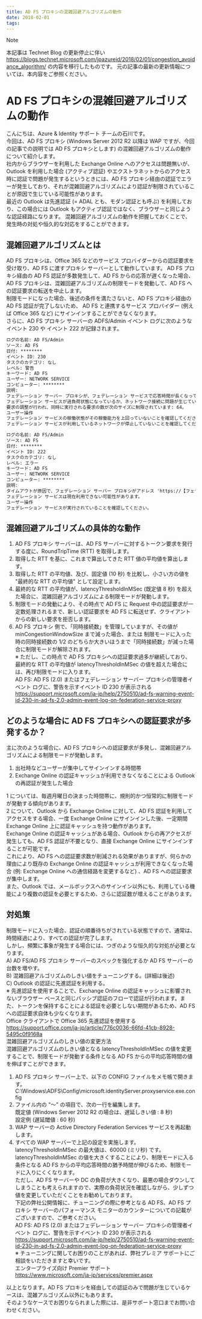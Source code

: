 ```yaml
---
title: AD FS プロキシの混雑回避アルゴリズムの動作
date: 2018-02-01
tags:
---
```


> [!NOTE]
> 本記事は Technet Blog の更新停止に伴い https://blogs.technet.microsoft.com/jpazureid/2018/02/01/congestion_avoidance_algorithm/ の内容を移行したものです。
> 元の記事の最新の更新情報については、本内容をご参照ください。

# AD FS プロキシの混雑回避アルゴリズムの動作

こんにちは、Azure & Identity サポート チームの石川です。  
今回は、AD FS プロキシ (Windows Server 2012 R2 以降は WAP ですが、今回の記事での説明では AD FS プロキシとします) の混雑回避アルゴリズムの動作について紹介します。  
社内からブラウザーを利用した Exchange Online へのアクセスは問題無いが、 Outlook を利用した場合 (アクティブ認証) やエクストラネットからのアクセス時に認証で問題が発生するというときには、AD FS プロキシ経由の認証でエラーが発生しており、それが混雑回避アルゴリズムにより認証が制限されていることが原因で生じている可能性があります。  
最近の Outlook は先進認証 (= ADAL とも、モダン認証とも呼ぶ) を利用しており、この場合には Outlook もアクティブ認証ではなく、ブラウザーと同じような認証経路になります。
混雑回避アルゴリズムの動作を把握しておくことで、発生時の対処や恒久的な対応をすることができます。  

## 混雑回避アルゴリズムとは

AD FS プロキシは、Office 365 などのサービス プロバイダーからの認証要求を受け取り、AD FS に渡すプロキシ サーバーとして動作しています。
AD FS プロキシ経由の AD FS 認証が多数発生して、AD FS からの応答が遅くなった場合、AD FS プロキシは、混雑回避アルゴリズムの制限モードを発動して、AD FS への認証要求の転送を中止します。  
制限モードになった場合、後述の条件を満たさないと、AD FS プロキシ経由の AD FS 認証が完了しないため、 AD FS と連携するサービス プロバイダー (例えば Office 365 など) にサインインすることができなくなります。  
さらに、AD FS プロキシ サーバーの ADFS/Admin イベント ログに次のようなイベント 230 や イベント 222 が記録されます。  

```txt
ログの名前: AD FS/Admin  
ソース: AD FS  
日付: ********  
イベント ID: 230  
タスクのカテゴリ: なし  
レベル: 警告  
キーワード: AD FS  
ユーザー: NETWORK SERVICE  
コンピューター: ********  
説明:  
フェデレーション サーバー プロキシが、フェデレーション サービスで応答時間が長くなっているため輻輳が生じていることを検出しました。  
フェデレーション サービスが過負荷状態になっているか、ネットワーク接続に問題が生じている可能性があります。  
要求の調整が行われ、同時に実行される要求の数が次のサイズに制限されています: 64。  
ユーザー操作  
フェデレーション サービスの稼働状態がその稼働能力を上回っていないことを確認してください。  
フェデレーション サービスが利用しているネットワークが停止していないことを確認してください。  
```

```txt
ログの名前: AD FS/Admin  
ソース: AD FS  
日付: ********  
イベント ID: 222  
タスクのカテゴリ: なし  
レベル: エラー  
キーワード: AD FS  
ユーザー: NETWORK SERVICE  
コンピューター: ********  
説明:  
タイムアウトが原因で、フェデレーション サーバー プロキシがアドレス 'https://【フェデレーション サービス名】/adfs/services/trust/2005/usernamemixed' のフェデレーション サービスへの要求を完了できませんでした。  
フェデレーション サービスは現在利用できない可能性があります。  
ユーザー操作  
フェデレーション サービスが実行されていることを確認してください。  
```

## 混雑回避アルゴリズムの具体的な動作  

1. AD FS プロキシ サーバーは、AD FS サーバーに対するトークン要求を発行する度に、RoundTripTime (RTT) を取得します。  
2. 取得した RTT を基に、これまで算出してきた RTT 値の平均値を算出します。  
3. 取得した RTT の平均値、及び、固定値 (10 秒) を比較し、小さい方の値を "最終的な RTT の平均値" として設定します。  
4. 最終的な RTT の平均値が、latencyThresholdInMSec (既定値 8 秒) を超えた場合に、混雑回避アルゴリズムによる制限モードが発動します。  
5. 制限モードの発動により、その時点で AD FS に Request 中の認証要求が一定数処理されるまで、新しい認証要求を AD FS に転送せず、クライアントからの新しい要求を拒否します。  
6. AD FS プロキシ 側で、「同時接続数」を管理していますが、その値が minCongestionWindowSize まで減った場合、または 制限モードに入った時の同時接続数の 1/2 のどちらか大きいほうまで「同時接続数」が減った場合に制限モードが解除されます。  
※ ただし、この時点で AD FS プロキシへの認証要求過多が継続しており、最終的な RTT の平均値が latencyThresholdInMSec の値を超えた場合には、再び制限モードに入ります。  
AD FS: AD FS (2.0) またはフェデレーション サーバー プロキシの管理者イベント ログに、警告を示すイベント ID 230 が表示される   
https://support.microsoft.com/ja-jp/help/2750510/ad-fs-warning-event-id-230-in-ad-fs-2.0-admin-event-log-on-federation-service-proxy  

## どのような場合に AD FS プロキシへの認証要求が多発するか？  

主に次のような場合に、AD FS プロキシへの認証要求が多発し、混雑回避アルゴリズムによる制限モードが発動します。  

1. 出社時などユーザーが集中してサインインする時間帯  
2. Exchange Online の認証キャッシュが利用できなくなることによる Outlook の再認証が発生した場合  

1 については、毎週月曜日の決まった時間帯に、規則的かつ恒常的に制限モードが発動する傾向があります。  
2 について、Outlook から Exchange Online に対して、AD FS 認証を利用してアクセスをする場合、一度 Exchange Online にサインインした後、一定期間 Exchange Online 上に認証キャッシュを持つ動作があります。  
Exchange Online の認証キャッシュがある場合、Outlook からの再アクセスが発生しても、AD FS 認証が不要となり、直接 Exchange Online にサインインすることが可能です。  
これにより、AD FS への認証要求数が削減される効果がありますが、何らかの理由により既存の Exchange Online の認証キャッシュが利用できなくなった場合 (例: Exchange Online への通信経路を変更するなど) 、AD FS への認証要求が集中します。  
また、Outlook では、メールボックスへのサインイン以外にも、利用している機能により複数の認証を必要とするため、さらに認証数が増えることがあります。  

## 対処策

制限モードに入った場合、認証の順番待ちがされている状態ですので、通常は、時間経過により、すべての認証が完了します。  
しかし、頻繁に事象が発生する場合には、つぎのような恒久的な対処が必要となります。  
A) AD FS/AD FS プロキシ サーバーのスペックを強化するか AD FS サーバーの台数を増やす。  
B) 混雑回避アルゴリズムのしきい値をチューニングする。(詳細は後述)  
C) Outlook の認証に先進認証を利用する。  
※ 先進認証を使用することで、Exchange Online の認証キャッシュに影響されないブラウザー ベースと同じパッシブ認証のフローで認証が行われます。また、トークンを保持することによる認証を必要としない期間があるため、AD FS への認証要求自体も少なくなります。  
Office クライアントで Office 365 先進認証を使用する  
https://support.office.com/ja-jp/article/776c0036-66fd-41cb-8928-5495c0f9168a  
混雑回避アルゴリズムのしきい値の変更方法  
混雑回避アルゴリズムのしきい値となる latencyThresholdInMSec の値を変更することで、制限モードが発動する条件となる AD FS からの平均応答時間の値を伸ばすことができます。  

1. AD FS プロキシ サーバー上で、以下の CONFIG ファイルをメモ帳で開きます。  
C:\Windows\ADFS\Config\microsoft.identityServer.proxyservice.exe.config  
2. ファイル内の "～" の項目で、次の一行を編集します。  
既定値 (Windows Server 2012 R2 の場合は、遅延しきい値 : 8 秒)  
設定例 (遅延閾値 : 60 秒)  
3. WAP サーバーの Active Directory Federation Services サービスを再起動します。  
4. すべての WAP サーバーで上記の設定を実施します。  
latencyThresholdInMSec の最大値は、60000 (ミリ秒) です。  
latencyThresholdInMSec の値を大きくすることにより、制限モードに入る条件となる AD FS からの平均応答時間の猶予時間が伸びるため、制限モードに入りにくくなります。  
ただし、AD FS サーバーや DC の負荷が大きくなり、最悪の場合ダウンしてしまうことも考えられますので、実際の負荷状況を確認しながら、少しずつ値を変更していただくことをお勧めしております。  
下記の弊社公開情報に、チューニングの際に参考となる AD FS、AD FS プロキシ サーバーのパフォーマンス モニターのカウンターについての記載がございますので、ご参考ください。  
AD FS: AD FS (2.0) またはフェデレーション サーバー プロキシの管理者イベント ログに、警告を示すイベント ID 230 が表示される  
https://support.microsoft.com/ja-jp/help/2750510/ad-fs-warning-event-id-230-in-ad-fs-2.0-admin-event-log-on-federation-service-proxy  
※ チューニングに関してお困りのことがあれば、弊社プレミア サポートにご相談をいただきますと幸いです。  
エンタープライズ向け Premier サポート  
https://www.microsoft.com/ja-jp/services/premier.aspx  

以上となります。AD FS プロキシを経由しての認証のみで問題が生じているケースは、混雑アルゴリズム以外にもあります。  
そのようなケースでお困りなられました際には、是非サポート窓口までお問い合わせください。  
